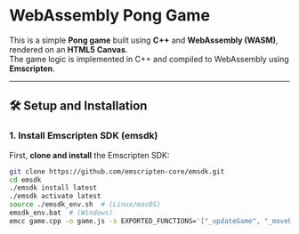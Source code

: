 #  WebAssembly Pong Game

This is a simple **Pong game** built using **C++** and **WebAssembly (WASM)**, rendered on an **HTML5 Canvas**.  
The game logic is implemented in C++ and compiled to WebAssembly using **Emscripten**.

---

## **🛠 Setup and Installation**

### **1️. Install Emscripten SDK (emsdk)**  
First, **clone and install** the Emscripten SDK:  

```bash
git clone https://github.com/emscripten-core/emsdk.git
cd emsdk
./emsdk install latest
./emsdk activate latest
source ./emsdk_env.sh  # (Linux/macOS)
emsdk_env.bat  # (Windows)
emcc game.cpp -o game.js -s EXPORTED_FUNCTIONS='["_updateGame", "_movePaddle", "_getBallX", "_getBallY", "_getPaddle1Y", "_getPaddle2Y"]' -s EXPORTED_RUNTIME_METHODS='["cwrap"]' -s MODULARIZE=1 -s ENVIRONMENT=web -O3
```

